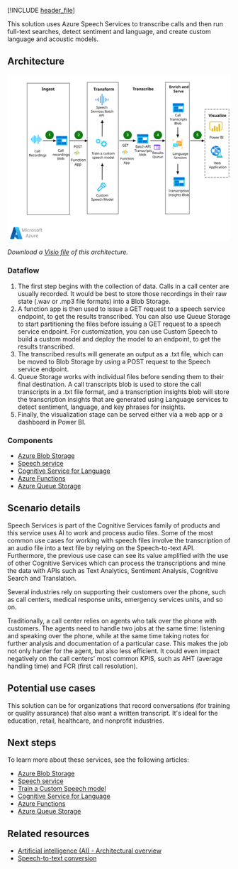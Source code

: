 [!INCLUDE [header_file](../../../includes/sol-idea-header.md)]

This solution uses Azure Speech Services to transcribe calls and then run full-text searches, detect sentiment and language, and create custom language and acoustic models.

## Architecture

[ ![Architecture diagram shows recorded calls to Azure trans queue to speech endpoint to transcription result queue to transcript blob and insights.](../media/speech-services.svg)](../media/speech-services.svg#lightbox)

*Download a [Visio file](https://arch-center.azureedge.net/speech-services.vsdx) of this architecture.*

### Dataflow

1. The first step begins with the collection of data. Calls in a call center are usually recorded. It would be best to store those recordings in their raw state (.wav or .mp3 file formats) into a Blob Storage.
1. A function app is then used to issue a GET request to a speech service endpoint, to get the results transcribed. You can also use Queue Storage to start partitioning the files before issuing a GET request to a speech service endpoint. For customization, you can use Custom Speech to build a custom model and deploy the model to an endpoint, to get the results transcribed.
1. The transcribed results will generate an output as a .txt file, which can be moved to Blob Storage by using a POST request to the Speech service endpoint.
1. Queue Storage works with individual files before sending them to their final destination. A call transcripts blob is used to store the call transcripts in a .txt file format, and a transcription insights blob will store the transcription insights that are generated using Language services to detect sentiment, language, and key phrases for insights.
1. Finally, the visualization stage can be served either via a web app or a dashboard in Power BI.

### Components

* [Azure Blob Storage](https://azure.microsoft.com/services/storage/blobs)
* [Speech service](https://azure.microsoft.com/services/cognitive-services/speech-services)
* [Cognitive Service for Language](https://azure.microsoft.com/services/cognitive-services/language-service)
* [Azure Functions](https://azure.microsoft.com/services/functions)
* [Azure Queue Storage](https://azure.microsoft.com/services/storage/queues)

## Scenario details

Speech Services is part of the Cognitive Services family of products and this service uses AI to work and process audio files. Some of the most common use cases for working with speech files involve the transcription of an audio file into a text file by relying on the Speech-to-text API. Furthermore, the previous use case can see its value amplified with the use of other Cognitive Services which can process the transcriptions and mine the data with APIs such as Text Analytics, Sentiment Analysis, Cognitive Search and Translation.

Several industries rely on supporting their customers over the phone, such as call centers, medical response units, emergency services units, and so on.

Traditionally, a call center relies on agents who talk over the phone with customers. The agents need to handle two jobs at the same time: listening and speaking over the phone, while at the same time taking notes for further analysis and documentation of a particular case. This makes the job not only harder for the agent, but also less efficient. It could even impact negatively on the call centers' most common KPIS, such as AHT (average handling time) and FCR (first call resolution).

## Potential use cases

This solution can be for organizations that record conversations (for training or quality assurance) that also want a written transcript. It's ideal for the education, retail, healthcare, and nonprofit industries.

## Next steps

To learn more about these services, see the following articles:

* [Azure Blob Storage](/azure/storage/blobs)
* [Speech service](/azure/cognitive-services/Speech-Service)
* [Train a Custom Speech model](/azure/cognitive-services/speech-service/how-to-custom-speech-train-model)
* [Cognitive Service for Language](/azure/cognitive-services/language-service/overview)
* [Azure Functions](/azure/azure-functions/functions-reference)
* [Azure Queue Storage](/azure/storage/queues/storage-queues-introduction)

## Related resources

* [Artificial intelligence (AI) - Architectural overview](../../data-guide/big-data/ai-overview.md)
* [Speech-to-text conversion](/azure/architecture/example-scenario/ai/speech-to-text-transcription-analytics)
